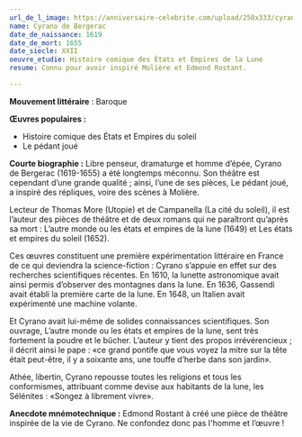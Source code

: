 ```yaml
---
url_de_l_image: https://anniversaire-celebrite.com/upload/250x333/cyrano-de-bergerac-250.jpg
name: Cyrano de Bergerac
date_de_naissance: 1619
date_de_mort: 1655
date_siecle: XXII
oeuvre_etudie: Histoire comique des États et Empires de la Lune
resume: Connu pour avoir inspiré Molière et Edmond Rostant.

---
```

**Mouvement littéraire** : Baroque

**Œuvres populaires :**

* Histoire comique des États et Empires du soleil
* Le pédant joué

**Courte biographie :** Libre penseur, dramaturge et homme d’épée, Cyrano de Bergerac (1619-1655) a été longtemps méconnu. Son théâtre est cependant d’une grande qualité ; ainsi, l’une de ses pièces, Le pédant joué, a inspiré des répliques, voire des scènes à Molière.

Lecteur de Thomas More (Utopie) et de Campanella (La cité du soleil), il est l’auteur des pièces de théâtre et de deux romans qui ne paraîtront qu’après sa mort : L’autre monde ou les états et empires de la lune (1649) et Les états et empires du soleil (1652).

Ces œuvres constituent une première expérimentation littéraire en France de ce qui deviendra la science-fiction : Cyrano s’appuie en effet sur des recherches scientifiques récentes. En 1610, la lunette astronomique avait ainsi permis d’observer des montagnes dans la lune. En 1636, Gassendi avait établi la première carte de la lune. En 1648, un Italien avait expérimenté une machine volante.

Et Cyrano avait lui-même de solides connaissances scientifiques. Son ouvrage, L’autre monde ou les états et empires de la lune, sent très fortement la poudre et le bûcher. L’auteur y tient des propos irrévérencieux ; il décrit ainsi le pape : «ce grand pontife que vous voyez la mitre sur la tête était peut-être, il y a soixante ans, une touffe d’herbe dans son jardin».

Athée, libertin, Cyrano repousse toutes les religions et tous les conformismes, attribuant comme devise aux habitants de la lune, les Sélénites : «Songez à librement vivre».

**Anecdote mnémotechnique :** Edmond Rostant à créé une pièce de théâtre inspirée de la vie de Cyrano. Ne confondez donc pas l'homme et l’œuvre !